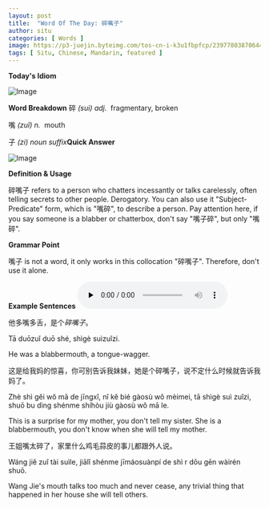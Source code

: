 ```yaml
---
layout: post
title:  "Word Of The Day: 碎嘴子"
author: situ
categories: [ Words ]
image: https://p3-juejin.byteimg.com/tos-cn-i-k3u1fbpfcp/23977803870644468aabfac7dc14f272~tplv-k3u1fbpfcp-zoom-1.image
tags: [ Situ, Chinese, Mandarin, featured ]
---
```


**Today's Idiom**

![Image](https://p3-juejin.byteimg.com/tos-cn-i-k3u1fbpfcp/78b4754797924c029bb028d6dcc34443~tplv-k3u1fbpfcp-zoom-1.image)

**Word Breakdown** 
碎 *(suì) adj.*  fragmentary, broken

嘴 *(zuǐ) n.*  mouth

子 *(zi) noun suffix***Quick Answer**

![Image](https://p3-juejin.byteimg.com/tos-cn-i-k3u1fbpfcp/23977803870644468aabfac7dc14f272~tplv-k3u1fbpfcp-zoom-1.image)

**Definition & Usage**

碎嘴子 refers to a person who chatters incessantly or talks carelessly, often telling secrets to other people. Derogatory. You can also use it "Subject-Predicate" form, which is "嘴碎", to describe a person. Pay attention here, if you say someone is a blabber or chatterbox, don't say "嘴子碎", but only "嘴碎".

**Grammar Point**

嘴子 is not a word, it only works in this collocation "碎嘴子". Therefore, don't use it alone. 

**Example Sentences**
<audio id="audio" controls="" preload="none">
  <source id="mp3" src="https://i.cdnl.ink/suizuizi.mp3">
</audio>

他多嘴多舌，是个*碎嘴子*。

Tā duōzuǐ duō shé, shìgè suìzuǐzi.

He was a blabbermouth, a tongue-wagger.

  


这是给我妈的惊喜，你可别告诉我妹妹，她是个碎嘴子，说不定什么时候就告诉我妈了。

Zhè shì gěi wǒ mā de jīngxǐ, nǐ kě bié gàosù wǒ mèimei, tā shìgè suì zuǐzi, shuō bu dìng shénme shíhòu jiù gàosù wǒ mā le.

This is a surprise for my mother, you don't tell my sister. She is a blabbermouth, you don't know when she will tell my mother.

  


王姐嘴太碎了，家里什么鸡毛蒜皮的事儿都跟外人说。

Wáng jiě zuǐ tài suìle, jiālǐ shénme jīmáosuànpí de shì r dōu gēn wàirén shuō.

Wang Jie's mouth talks too much and never cease, any trivial thing that happened in her house she will tell others.